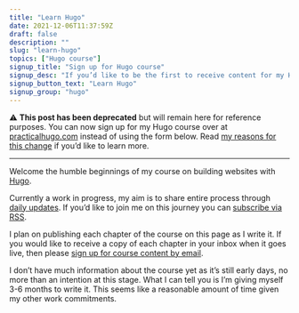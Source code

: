 ```yaml
---
title: "Learn Hugo"
date: 2021-12-06T11:37:59Z
draft: false
description: ""
slug: "learn-hugo"
topics: ["Hugo course"]
signup_title: "Sign up for Hugo course"
signup_desc: "If you’d like to be the first to receive content for my Hugo course by email, as it’s published, then please leave your details below."
signup_button_text: "Learn Hugo"
signup_group: "hugo"
---
```


⚠️ **This post has been deprecated** but will remain here for reference purposes. You can now sign up for my Hugo course over at [practicalhugo.com](https://practicalhugo.com/) instead of using the form below. Read [my reasons for this change](/writing/practical-hugo/) if you’d like to learn more.

---

Welcome the humble beginnings of my course on building websites with [Hugo](https://gohugo.io/). 

Currently a work in progress, my aim is to share entire process through [daily updates](/topics/hugo-course/). If you’d like to join me on this journey you can [subscribe via RSS](/writing/feed.xml).

I plan on publishing each chapter of the course on this page as I write it. If you would like to receive a copy of each chapter in your inbox when it goes live, then please [sign up for course content by email](https://practicalhugo.com/).

I don’t have much information about the course yet as it’s still early days, no more than an intention at this stage. What I can tell you is I’m giving myself 3-6 months to write it. This seems like a reasonable amount of time given my other work commitments.